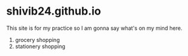 # shivib24.github.io
This site is for my practice so I am gonna say what's on my mind here.
<ol>
   <li>grocery shopping</li>
   <li>stationery shopping</li>
</ol>
